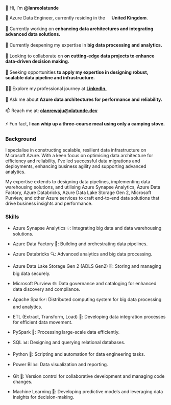 👋 Hi, I’m **@lanreolatunde**

👀 Azure Data Engineer, currently residing in the **<img src="https://cdn-icons-png.flaticon.com/128/8363/8363075.png" width="13"> United Kingdom**.
\
\
🔭 Currently working on **enhancing data architectures and integrating advanced data solutions.**
\
\
🌱 Currently deepening my expertise in **big data processing and analytics.**
\
\
👯 Looking to collaborate on **on cutting-edge data projects to enhance data-driven decision making.**
\
\
🤝 Seeking opportunities **to apply my expertise in designing robust, scalable data pipeline and infrastructure.**
\
\
👨‍💻 Explore my professional journey at **[LinkedIn.](https://www.linkedin.com/in/olanrewajuolatunde/)**
\
\
💬 Ask me about **Azure data architectures for performance and reliability.**
\
\
📫 Reach me at: **olanrewaju@olatunde.dev**
\
\
⚡ Fun fact, **I can whip up a three-course meal using only a camping stove.**

### Background

I specialise in constructing scalable, resilient data infrastructure on Microsoft Azure. With a keen focus on optimising data architecture for efficiency and reliability, I've led successful data migrations and deployments, enhancing business agility and supporting advanced analytics.

My expertise extends to designing data pipelines, implementing data warehousing solutions, and utilising Azure Synapse Analytics, Azure Data Factory, Azure Databricks, Azure Data Lake Storage Gen 2, Microsoft Purview, and other Azure services to craft end-to-end data solutions that drive business insights and performance.

### Skills

- Azure Synapse Analytics 💡: Integrating big data and data warehousing solutions.

- Azure Data Factory 🚀: Building and orchestrating data pipelines.

- Azure Databricks 🔍: Advanced analytics and big data processing.

- Azure Data Lake Storage Gen 2 (ADLS Gen2) 🗄️: Storing and managing big data securely.

- Microsoft Purview 🌐: Data governance and cataloging for enhanced data discovery and compliance.

- Apache Spark⚡: Distributed computing system for big data processing and analytics.

- ETL (Extract, Transform, Load) 🔄: Developing data integration processes for efficient data movement.

- PySpark 🐍: Processing large-scale data efficiently.

- SQL 📊: Designing and querying relational databases.

- Python 🐍: Scripting and automation for data engineering tasks.

- Power BI 📊: Data visualization and reporting.

- Git 📝: Version control for collaborative development and managing code changes.

- Machine Learning 🤖: Developing predictive models and leveraging data insights for decision-making.
